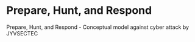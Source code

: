 # Prepare, Hunt, and Respond
Prepare, Hunt, and Respond - Conceptual model against cyber attack by JYVSECTEC
